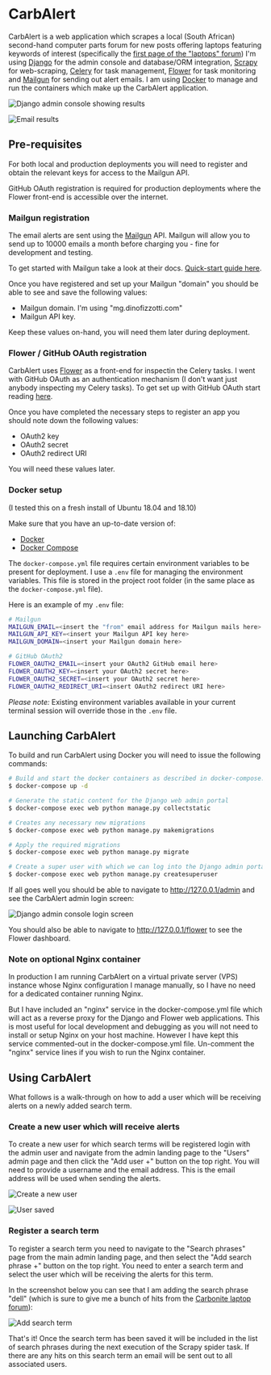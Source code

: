 # CarbAlert

CarbAlert is a web application which scrapes a local (South African) second-hand computer parts forum for new posts offering laptops featuring keywords of interest (specifically the [first page of the "laptops" forum](https://carbonite.co.za/index.php?forums/laptops.32/)) I'm using [Django](https://www.djangoproject.com/) for the admin console and database/ORM integration, [Scrapy](https://scrapy.org/) for web-scraping, [Celery](http://www.celeryproject.org/) for task management, [Flower](https://flower.readthedocs.io/en/latest/) for task monitoring and [Mailgun](https://www.mailgun.com/) for sending out alert emails. I am using [Docker](https://www.docker.com/) to manage and run the containers which make up the CarbAlert application.

![Django admin console showing results](images/dell_results.png "Django admin console showing results")

![Email results](images/emails.png "Email results")

## Pre-requisites

For both local and production deployments you will need to register and obtain the relevant keys for access to the Mailgun API.

GitHub OAuth registration is required for production deployments where the Flower front-end is accessible over the internet.

### Mailgun registration

The email alerts are sent using the [Mailgun](https://www.mailgun.com) API. Mailgun will allow you to send up to 10000 emails a month before charging you - fine for development and testing.

To get started with Mailgun take a look at their docs. [Quick-start guide here](https://documentation.mailgun.com/en/latest/quickstart-sending.html#how-to-start-sending-email).

Once you have registered and set up your Mailgun "domain" you should be able to see and save the following values:

- Mailgun domain. I'm using "mg.dinofizzotti.com"
- Mailgun API key.

Keep these values on-hand, you will need them later during deployment.

### Flower / GitHub OAuth registration

CarbAlert uses [Flower](https://flower.readthedocs.io) as a front-end for inspectin the Celery tasks. I went with GitHub OAuth as an authentication mechanism (I don't want just anybody inspecting my Celery tasks). To get set up with GitHub OAuth start reading [here](https://flower.readthedocs.io/en/latest/auth.html#github-oauth).

Once you have completed the necessary steps to register an app you should note down the following values:

- OAuth2 key
- OAuth2 secret
- OAuth2 redirect URI

You will need these values later.

### Docker setup

(I tested this on a fresh install of Ubuntu 18.04 and 18.10)

Make sure that you have an up-to-date version of:
 
* [Docker](https://store.docker.com/search?type=edition&offering=community)
* [Docker Compose](https://docs.docker.com/compose/install/)

The `docker-compose.yml` file requires certain environment variables to be present for deployment. I use a `.env` file for managing the environment variables. This file is stored in the project root folder (in the same place as the `docker-compose.yml` file).

Here is an example of my `.env` file:

```bash
# Mailgun
MAILGUN_EMAIL=<insert the "from" email address for Mailgun mails here>
MAILGUN_API_KEY=<insert your Mailgun API key here>
MAILGUN_DOMAIN=<insert your Mailgun domain here>

# GitHub OAuth2
FLOWER_OAUTH2_EMAIL=<insert your OAuth2 GitHub email here>
FLOWER_OAUTH2_KEY=<insert your OAuth2 secret here>
FLOWER_OAUTH2_SECRET=<insert your OAuth2 secret here>
FLOWER_OAUTH2_REDIRECT_URI=<insert OAuth2 redirect URI here>
```

*Please note:* Existing environment variables available in your current terminal session will override those in the `.env` file.

## Launching CarbAlert

To build and run CarbAlert using Docker you will need to issue the following commands:

```bash
# Build and start the docker containers as described in docker-compose.yml
$ docker-compose up -d

# Generate the static content for the Django web admin portal
$ docker-compose exec web python manage.py collectstatic 

# Creates any necessary new migrations
$ docker-compose exec web python manage.py makemigrations 

# Apply the required migrations
$ docker-compose exec web python manage.py migrate

# Create a super user with which we can log into the Django admin portal
$ docker-compose exec web python manage.py createsuperuser
```

If all goes well you should be able to navigate to http://127.0.0.1/admin and see the CarbAlert admin login screen:

![Django admin console login screen](images/carbalert_login.png "Django admin console login screen")

You should also be able to navigate to http://127.0.0.1/flower to see the Flower dashboard.

### Note on optional Nginx container

In production I am running CarbAlert on a virtual private server (VPS) instance whose Nginx configuration I manage manually, so I have no need for a dedicated container running Nginx.

But I have included an "nginx" service in the docker-compose.yml file which will act as a reverse proxy for the Django and Flower web applications. This is most useful for local development and debugging as you will not need to install or setup Nginx on your host machine. However I have kept this service commented-out in the docker-compose.yml file. Un-comment the "nginx" service lines if you wish to run the Nginx container.

## Using CarbAlert

What follows is a walk-through on how to add a user which will be receiving alerts on a newly added search term.

### Create a new user which will receive alerts

To create a new user for which search terms will be registered login with the admin user and navigate from the admin landing page to the "Users" admin page and then click the "Add user +" button on the top right. You will need to provide a username and the email address. This is the email address will be used when sending the alerts.

![Create a new user](images/create_user.png "Create a new user")

![User saved](images/dinofizz_saved.png "User saved")

### Register a search term

To register a search term you need to navigate to the "Search phrases" page from the main admin landing page, and then select the "Add search phrase +" button on the top right. You need to enter a search term and select the user which will be receiving the alerts for this term.

In the screenshot below you can see that I am adding the search phrase "dell" (which is sure to give me a bunch of hits from the [Carbonite laptop forum](https://carbonite.co.za/index.php?forums/laptops.32/)):

![Add search term](images/add_dell.png "Add search term")

That's it! Once the search term has been saved it will be included in the list of search phrases during the next execution of the Scrapy spider task. If there are any hits on this search term an email will be sent out to all associated users.
